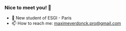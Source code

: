 ### Nice to meet you! 👋

- 🔭 New student of ESGI - Paris 
- 📫 How to reach me: maximeverdonck.pro@gmail.com
